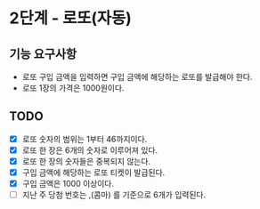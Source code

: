 # 2단계 - 로또(자동)

## 기능 요구사항

* 로또 구입 금액을 입력하면 구입 금액에 해당하는 로또를 발급해야 한다.
* 로또 1장의 가격은 1000원이다.

## TODO

- [X] 로또 숫자의 범위는 1부터 46까지이다.
- [X] 로또 한 장은 6개의 숫자로 이루어져 있다.
- [X] 로또 한 장의 숫자들은 중복되지 않는다.
- [X] 구입 금액에 해당하는 로또 티켓이 발급된다.
- [X] 구입 금액은 1000 이상이다.
- [ ] 지난 주 당첨 번호는 ,(콤마) 를 기준으로 6개가 입력된다.